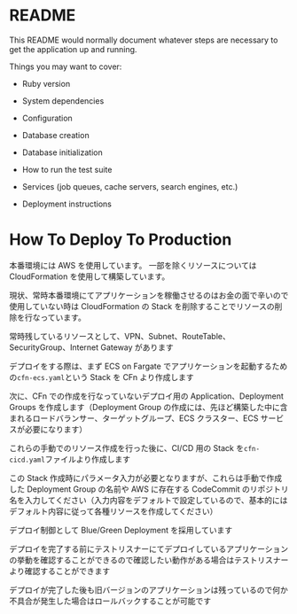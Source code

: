 # README

This README would normally document whatever steps are necessary to get the
application up and running.

Things you may want to cover:

- Ruby version

- System dependencies

- Configuration

- Database creation

- Database initialization

- How to run the test suite

- Services (job queues, cache servers, search engines, etc.)

- Deployment instructions

# How To Deploy To Production

本番環境には AWS を使用しています。
一部を除くリソースについては CloudFormation を使用して構築しています。

現状、常時本番環境にてアプリケーションを稼働させるのはお金の面で辛いので使用していない時は CloudFormation の Stack を削除することでリソースの削除を行なっています。

常時残しているリソースとして、VPN、Subnet、RouteTable、SecurityGroup、Internet Gateway があります

デプロイをする際は、まず ECS on Fargate でアプリケーションを起動するための`cfn-ecs.yaml`という Stack を CFn より作成します

次に、CFn での作成を行なっていないデプロイ用の Application、Deployment Groups を作成します（Deployment Group の作成には、先ほど構築した中に含まれるロードバランサー、ターゲットグループ、ECS クラスター、ECS サービスが必要になります）

これらの手動でのリソース作成を行った後に、CI/CD 用の Stack を`cfn-cicd.yaml`ファイルより作成します

この Stack 作成時にパラメータ入力が必要となりますが、これらは手動で作成した Deployment Group の名前や AWS に存在する CodeCommit のリポジトリ名を入力してください（入力内容をデフォルトで設定しているので、基本的にはデフォルト内容に従って各種リソースを作成してください）

デプロイ制御として Blue/Green Deployment を採用しています

デプロイを完了する前にテストリスナーにてデプロイしているアプリケーションの挙動を確認することができるので確認したい動作がある場合はテストリスナーより確認することができます

デプロイが完了した後も旧バージョンのアプリケーションは残っているので何か不具合が発生した場合はロールバックすることが可能です
